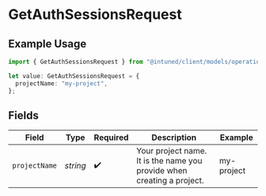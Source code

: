 # GetAuthSessionsRequest

## Example Usage

```typescript
import { GetAuthSessionsRequest } from "@intuned/client/models/operations";

let value: GetAuthSessionsRequest = {
  projectName: "my-project",
};
```

## Fields

| Field                                                                  | Type                                                                   | Required                                                               | Description                                                            | Example                                                                |
| ---------------------------------------------------------------------- | ---------------------------------------------------------------------- | ---------------------------------------------------------------------- | ---------------------------------------------------------------------- | ---------------------------------------------------------------------- |
| `projectName`                                                          | *string*                                                               | :heavy_check_mark:                                                     | Your project name. It is the name you provide when creating a project. | my-project                                                             |